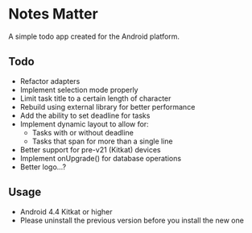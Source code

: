 # Notes Matter
A simple todo app created for the Android platform.

## Todo
- Refactor adapters
- Implement selection mode properly
- Limit task title to a certain length of character
- Rebuild using external library for better performance
- Add the ability to set deadline for tasks
- Implement dynamic layout to allow for:
  * Tasks with or without deadline
  * Tasks that span for more than a single line
- Better support for pre-v21 (Kitkat) devices
- Implement onUpgrade() for database operations
- Better logo...?

## Usage
- Android 4.4 Kitkat or higher
- Please uninstall the previous version before you install the new one
